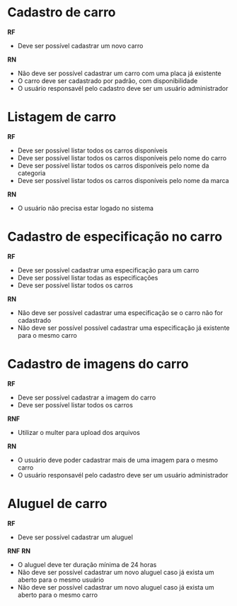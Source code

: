 # Cadastro de carro

**RF**

- Deve ser possível cadastrar um novo carro

**RN**

- Não deve ser possível cadastrar um carro com uma placa já existente
- O carro deve ser cadastrado por padrão, com disponibilidade
- O usuário responsavél pelo cadastro deve ser um usuário administrador

# Listagem de carro

**RF**

- Deve ser possível listar todos os carros disponíveis
- Deve ser possível listar todos os carros disponíveis pelo nome do carro
- Deve ser possível listar todos os carros disponíveis pelo nome da categoria
- Deve ser possível listar todos os carros disponíveis pelo nome da marca

**RN**

- O usuário não precisa estar logado no sistema

# Cadastro de especificação no carro

**RF**

- Deve ser possível cadastrar uma especificação para um carro
- Deve ser possível listar todas as especificações
- Deve ser possível listar todos os carros

**RN**

- Não deve ser possível cadastrar uma especificação se o carro não for cadastrado
- Não deve ser possível possível cadastrar uma especificação já existente para o mesmo carro

# Cadastro de imagens do carro

**RF**

- Deve ser possível cadastrar a imagem do carro
- Deve ser possível listar todos os carros

**RNF**

- Utilizar o multer para upload dos arquivos

**RN**

- O usuário deve poder cadastrar mais de uma imagem para o mesmo carro
- O usuário responsavél pelo cadastro deve ser um usuário administrador

# Aluguel de carro

**RF**

- Deve ser possível cadastrar um aluguel

**RNF**
**RN**

- O aluguel deve ter duração mínima de 24 horas
- Não deve ser possível cadastrar um novo aluguel caso já exista um aberto para o mesmo usuário
- Não deve ser possível cadastrar um novo aluguel caso já exista um aberto para o mesmo carro
